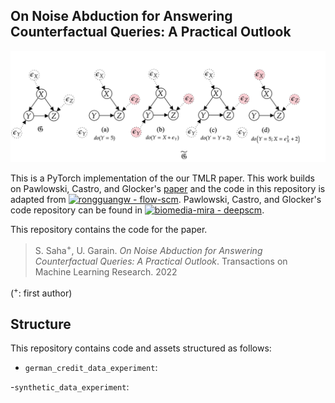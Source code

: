 
## On Noise Abduction for Answering Counterfactual Queries: A Practical Outlook

![Counterfactual Example](causal_graph_example.png "Counterfactual Example")

This is a PyTorch implementation of the our TMLR paper. This work builds on Pawlowski, Castro, and Glocker's [paper](https://arxiv.org/abs/2006.06485) and the code in this repository is adapted from  [![rongguangw - flow-scm](https://img.shields.io/static/v1?label=rongguangw&message=flow-scm&color=red&logo=github)](https://github.com/rongguangw/flow-scm "Go to GitHub repo"). Pawlowski, Castro, and Glocker's code repository can be found in [![biomedia-mira - deepscm](https://img.shields.io/static/v1?label=biomedia-mira&message=deepscm&color=red&logo=github)](https://github.com/biomedia-mira/deepscm "Go to GitHub repo").

This repository contains the code for the paper.
> S. Saha<sup>+</sup>, U. Garain. _On Noise Abduction for Answering Counterfactual Queries: A Practical Outlook_. Transactions on Machine Learning Research. 2022 
>
(<sup>+</sup>: first author)



## Structure
This repository contains code and assets structured as follows:

- `german_credit_data_experiment`:


-`synthetic_data_experiment`:



